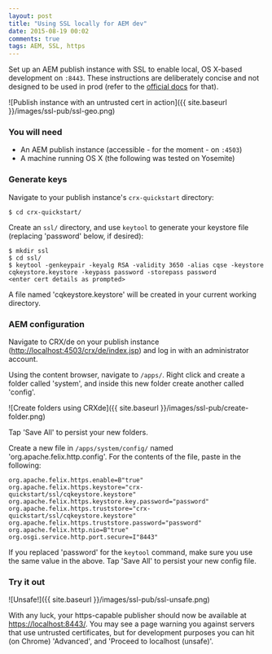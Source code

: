 ```yaml
---
layout: post
title: "Using SSL locally for AEM dev"
date: 2015-08-19 00:02
comments: true
tags: AEM, SSL, https
---
```

Set up an AEM publish instance with SSL to enable local, OS X-based development on `:8443`. These instructions are deliberately concise and not designed to be used in prod (refer to the [official docs](https://docs.adobe.com/docs/en/aem/6-0/deploy/configuring/config-ssl.html) for that).

![Publish instance with an untrusted cert in action]({{ site.baseurl }}/images/ssl-pub/ssl-geo.png)


### You will need

- An AEM publish instance (accessible - for the moment - on `:4503`)
- A machine running OS X (the following was tested on Yosemite)

<!-- more -->

### Generate keys

Navigate to your publish instance's `crx-quickstart` directory:

	$ cd crx-quickstart/

Create an `ssl/` directory, and use `keytool` to generate your keystore file (replacing 'password' below, if desired):

	$ mkdir ssl
	$ cd ssl/
	$ keytool -genkeypair -keyalg RSA -validity 3650 -alias cqse -keystore cqkeystore.keystore -keypass password -storepass password
	<enter cert details as prompted>

A file named 'cqkeystore.keystore' will be created in your current working directory.


### AEM configuration

Navigate to CRX/de on your publish instance ([http://localhost:4503/crx/de/index.jsp](http://localhost:4503/crx/de/index.jsp)) and log in with an administrator account. 

Using the content browser, navigate to `/apps/`. Right click and create a folder called 'system', and inside this new folder create another called 'config'.

![Create folders using CRXde]({{ site.baseurl }}/images/ssl-pub/create-folder.png)

Tap 'Save All' to persist your new folders. 

Create a new file in `/apps/system/config/` named 'org.apache.felix.http.config'. For the contents of the file, paste in the following:

	org.apache.felix.https.enable=B"true"
	org.apache.felix.https.keystore="crx-quickstart/ssl/cqkeystore.keystore"
	org.apache.felix.https.keystore.key.password="password"
	org.apache.felix.https.truststore="crx-quickstart/ssl/cqkeystore.keystore"
	org.apache.felix.https.truststore.password="password"
	org.apache.felix.http.nio=B"true"
	org.osgi.service.http.port.secure=I"8443"

If you replaced 'password' for the `keytool` command, make sure you use the same value in the above. Tap 'Save All' to persist your new config file.


### Try it out

![Unsafe!]({{ site.baseurl }}/images/ssl-pub/ssl-unsafe.png)

With any luck, your https-capable publisher should now be available at [https://localhost:8443/](https://localhost:8443/). You may see a page warning you against servers that use untrusted certificates, but for development purposes you can hit (on Chrome) 'Advanced', and 'Proceed to localhost (unsafe)'.

